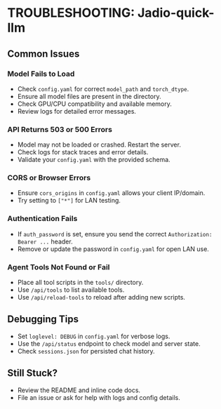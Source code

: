 # TROUBLESHOOTING: Jadio-quick-llm

## Common Issues

### Model Fails to Load
- Check `config.yaml` for correct `model_path` and `torch_dtype`.
- Ensure all model files are present in the directory.
- Check GPU/CPU compatibility and available memory.
- Review logs for detailed error messages.

### API Returns 503 or 500 Errors
- Model may not be loaded or crashed. Restart the server.
- Check logs for stack traces and error details.
- Validate your `config.yaml` with the provided schema.

### CORS or Browser Errors
- Ensure `cors_origins` in `config.yaml` allows your client IP/domain.
- Try setting to `["*"]` for LAN testing.

### Authentication Fails
- If `auth_password` is set, ensure you send the correct `Authorization: Bearer ...` header.
- Remove or update the password in `config.yaml` for open LAN use.

### Agent Tools Not Found or Fail
- Place all tool scripts in the `tools/` directory.
- Use `/api/tools` to list available tools.
- Use `/api/reload-tools` to reload after adding new scripts.

## Debugging Tips
- Set `loglevel: DEBUG` in `config.yaml` for verbose logs.
- Use the `/api/status` endpoint to check model and server state.
- Check `sessions.json` for persisted chat history.

## Still Stuck?
- Review the README and inline code docs.
- File an issue or ask for help with logs and config details.
